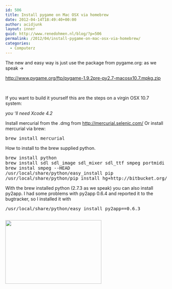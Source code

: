 ```yaml
---
id: 506
title: Install pygame on Mac OSX via homebrew
date: 2012-04-14T18:49:40+00:00
author: acidjunk
layout: inner
guid: http://www.renedohmen.nl/blog/?p=506
permalink: /2012/04/install-pygame-on-mac-osx-via-homebrew/
categories:
  - Computerz
---
```

The new and easy way is just use the package from pygame.org: as we speak ->

http://www.pygame.org/ftp/pygame-1.9.2pre-py2.7-macosx10.7.mpkg.zip

&nbsp;

If you want to build it yourself this are the steps on a virgin OSX 10.7 system:
  
_you &#8216;ll need Xcode 4.2_

Install mercurial from the .dmg from http://mercurial.selenic.com/ Or install mercurial via brew:

<pre>brew install mercurial</pre>

How to install to the brew supplied python.

<pre>brew install python
brew install sdl sdl_image sdl_mixer sdl_ttf smpeg portmidi
brew instal smpeg --HEAD
/usr/local/share/python/easy_install pip
/usr/local/share/python/pip install hg+http://bitbucket.org/pygame/pygame</pre>

With the brew installed python (2.7.3 as we speak) you can also install py2app. I had some problems with py2app 0.6.4 and reported it to the bugtracker, so I installed it with

<pre>/usr/local/share/python/easy_install py2app==0.6.3</pre>

<pre></pre>

<pre><a href="http://www.renedohmen.nl/blog/wp-content/uploads/2012/04/Screen-Shot-2012-04-14-at-7.56.30-PM.png"><img class="alignnone size-medium wp-image-550" title="Pygame on OSX mines" src="http://www.renedohmen.nl/blog/wp-content/uploads/2012/04/Screen-Shot-2012-04-14-at-7.56.30-PM-300x199.png" alt="" width="300" height="199" /></a></pre>